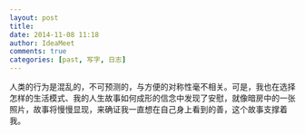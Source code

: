 ```yaml
---
layout: post
title: 
date: 2014-11-08 11:18
author: IdeaMeet
comments: true
categories: [past, 写字, 日志]
---
```

人类的行为是混乱的，不可预测的，与方便的对称性毫不相关。可是，我也在选择怎样的生活模式、我的人生故事如何成形的信念中发现了安慰，就像暗房中的一张照片，故事将慢慢显现，来确证我一直想在自己身上看到的善，这个故事支撑着我。
